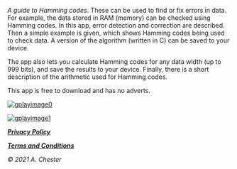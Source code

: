 

_A guide to Hamming codes_. These can be used to find or fix errors in data. 
For example, the data stored in RAM (memory) can be checked using Hamming codes.
In this app, error detection and correction are described.
Then a simple example is given, which shows Hamming codes being used to check data.
A version of the algorithm (written in C) can be saved to your device.

The app also lets you calculate Hamming codes for any data width (up to 999 bits), and save the results to your device.
Finally, there is a short description of the arithmetic used for Hamming codes.

This app is free to download and has no adverts.

[![gplayimage0](https://github.com/vermilionpost/HammingCodes/blob/main/gplayimage.png)](https://firebase.google.com/support/privacy)


[![gplayimage1](https://github.com/user-attachments/assets/346e68d9-90cc-4def-a823-1d9f402ae40f)](https://firebase.google.com/support/privacy)


[***Privacy Policy***](./privacy) 

[***Terms and Conditions***](./terms) 


_© 2021 A. Chester_
